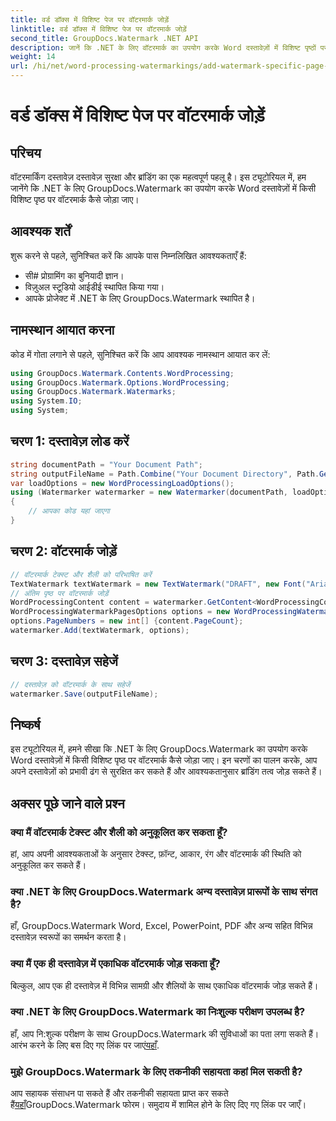 ```yaml
---
title: वर्ड डॉक्स में विशिष्ट पेज पर वॉटरमार्क जोड़ें
linktitle: वर्ड डॉक्स में विशिष्ट पेज पर वॉटरमार्क जोड़ें
second_title: GroupDocs.Watermark .NET API
description: जानें कि .NET के लिए वॉटरमार्क का उपयोग करके Word दस्तावेज़ों में विशिष्ट पृष्ठों पर वॉटरमार्क कैसे जोड़ें। अपनी सामग्री को सहजता से सुरक्षित रखें।
weight: 14
url: /hi/net/word-processing-watermarkings/add-watermark-specific-page-word-docs/
---
```


# वर्ड डॉक्स में विशिष्ट पेज पर वॉटरमार्क जोड़ें

## परिचय
वॉटरमार्किंग दस्तावेज़ दस्तावेज़ सुरक्षा और ब्रांडिंग का एक महत्वपूर्ण पहलू है। इस ट्यूटोरियल में, हम जानेंगे कि .NET के लिए GroupDocs.Watermark का उपयोग करके Word दस्तावेज़ों में किसी विशिष्ट पृष्ठ पर वॉटरमार्क कैसे जोड़ा जाए।
## आवश्यक शर्तें
शुरू करने से पहले, सुनिश्चित करें कि आपके पास निम्नलिखित आवश्यकताएँ हैं:
- सी# प्रोग्रामिंग का बुनियादी ज्ञान।
- विज़ुअल स्टूडियो आईडीई स्थापित किया गया।
- आपके प्रोजेक्ट में .NET के लिए GroupDocs.Watermark स्थापित है।

## नामस्थान आयात करना
कोड में गोता लगाने से पहले, सुनिश्चित करें कि आप आवश्यक नामस्थान आयात कर लें:
```csharp
using GroupDocs.Watermark.Contents.WordProcessing;
using GroupDocs.Watermark.Options.WordProcessing;
using GroupDocs.Watermark.Watermarks;
using System.IO;
using System;
```
## चरण 1: दस्तावेज़ लोड करें
```csharp
string documentPath = "Your Document Path";
string outputFileName = Path.Combine("Your Document Directory", Path.GetFileName(documentPath));
var loadOptions = new WordProcessingLoadOptions();
using (Watermarker watermarker = new Watermarker(documentPath, loadOptions))
{
    // आपका कोड यहां जाएगा
}
```
## चरण 2: वॉटरमार्क जोड़ें
```csharp
// वॉटरमार्क टेक्स्ट और शैली को परिभाषित करें
TextWatermark textWatermark = new TextWatermark("DRAFT", new Font("Arial", 42));
// अंतिम पृष्ठ पर वॉटरमार्क जोड़ें
WordProcessingContent content = watermarker.GetContent<WordProcessingContent>();
WordProcessingWatermarkPagesOptions options = new WordProcessingWatermarkPagesOptions();
options.PageNumbers = new int[] {content.PageCount};
watermarker.Add(textWatermark, options);
```
## चरण 3: दस्तावेज़ सहेजें
```csharp
// दस्तावेज़ को वॉटरमार्क के साथ सहेजें
watermarker.Save(outputFileName);
```

## निष्कर्ष
इस ट्यूटोरियल में, हमने सीखा कि .NET के लिए GroupDocs.Watermark का उपयोग करके Word दस्तावेज़ों में किसी विशिष्ट पृष्ठ पर वॉटरमार्क कैसे जोड़ा जाए। इन चरणों का पालन करके, आप अपने दस्तावेज़ों को प्रभावी ढंग से सुरक्षित कर सकते हैं और आवश्यकतानुसार ब्रांडिंग तत्व जोड़ सकते हैं।
## अक्सर पूछे जाने वाले प्रश्न
### क्या मैं वॉटरमार्क टेक्स्ट और शैली को अनुकूलित कर सकता हूँ?
हां, आप अपनी आवश्यकताओं के अनुसार टेक्स्ट, फ़ॉन्ट, आकार, रंग और वॉटरमार्क की स्थिति को अनुकूलित कर सकते हैं।
### क्या .NET के लिए GroupDocs.Watermark अन्य दस्तावेज़ प्रारूपों के साथ संगत है?
हाँ, GroupDocs.Watermark Word, Excel, PowerPoint, PDF और अन्य सहित विभिन्न दस्तावेज़ स्वरूपों का समर्थन करता है।
### क्या मैं एक ही दस्तावेज़ में एकाधिक वॉटरमार्क जोड़ सकता हूँ?
बिल्कुल, आप एक ही दस्तावेज़ में विभिन्न सामग्री और शैलियों के साथ एकाधिक वॉटरमार्क जोड़ सकते हैं।
### क्या .NET के लिए GroupDocs.Watermark का निःशुल्क परीक्षण उपलब्ध है?
 हाँ, आप नि:शुल्क परीक्षण के साथ GroupDocs.Watermark की सुविधाओं का पता लगा सकते हैं। आरंभ करने के लिए बस दिए गए लिंक पर जाएं[यहाँ](https://releases.groupdocs.com/).
### मुझे GroupDocs.Watermark के लिए तकनीकी सहायता कहां मिल सकती है?
 आप सहायक संसाधन पा सकते हैं और तकनीकी सहायता प्राप्त कर सकते हैं[यहाँ](https://forum.groupdocs.com/c/watermark/19)GroupDocs.Watermark फोरम। समुदाय में शामिल होने के लिए दिए गए लिंक पर जाएँ।